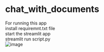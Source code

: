 # chat_with_documents
For running this app <br />
install requiremnt.txt file <br />
start the streamlit app <br />
streamlit run script.py <br />
![image](https://github.com/sarkarbiswajit/chat_with_documents/assets/101525369/ffcdadb1-7981-4486-8bba-d268a28c2958)
